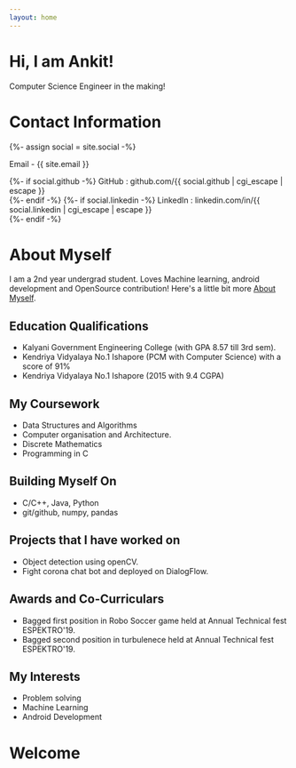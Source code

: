 ```yaml
---
layout: home
---
```

# Hi, I am Ankit!
Computer Science Engineer in the making! 

<div class="only-print" sty>
<h1>Contact Information</h1>
{%- assign social = site.social -%}
    <p>Email - {{ site.email }}</p>
    {%- if social.github -%} GitHub : github.com/{{ social.github | cgi_escape | escape }}<br />
    {%- endif -%}
    {%- if social.linkedin -%} LinkedIn : linkedin.com/in/{{ social.linkedin | cgi_escape | escape }}<br />
    {%- endif -%}
    <br />
</div>

# About Myself
I am a 2nd year undergrad student. Loves Machine learning, android development and OpenSource contribution!
Here's a little bit more [About Myself](/about/).

## Education Qualifications
- Kalyani Government Engineering College (with GPA 8.57 till 3rd sem).
- Kendriya Vidyalaya No.1 Ishapore (PCM with Computer Science) with a score of 91%
- Kendriya Vidyalaya No.1 Ishapore (2015 with 9.4 CGPA)

## My Coursework
- Data Structures and Algorithms
- Computer organisation and Architecture.
- Discrete Mathematics
- Programming in C

## Building Myself On
- C/C++, Java, Python
- git/github, numpy, pandas

## Projects that I have worked on
- Object detection using openCV.
- Fight corona chat bot and deployed on DialogFlow.

## Awards and Co-Curriculars
- Bagged first position in Robo Soccer game held at Annual Technical fest ESPEKTRO'19.
- Bagged second position in turbulenece held at Annual Technical fest ESPEKTRO'19.

## My Interests
- Problem solving
- Machine Learning
- Android Development
# Welcome
